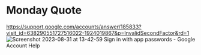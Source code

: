 # Monday Quote

https://support.google.com/accounts/answer/185833?visit_id=638290551727516022-1924019867&p=InvalidSecondFactor&rd=1
![Screenshot 2023-08-31 at 13-42-59 Sign in with app passwords - Google Account Help](https://github.com/sudeepsudhevan/python-small-projects/assets/31392327/59f6f0fb-a90d-4208-99a4-912c6ef6085b)
